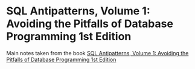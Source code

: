 # SQL Antipatterns, Volume 1: Avoiding the Pitfalls of Database Programming 1st Edition

Main notes taken from the book [SQL Antipatterns, Volume 1: Avoiding the Pitfalls of Database Programming 1st Edition](https://a.co/d/jcVXd7W)
